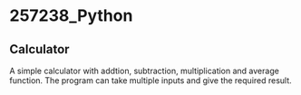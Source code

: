 # 257238_Python
## Calculator
A simple calculator with addtion, subtraction, multiplication and average function. The program can take multiple inputs and give the required result.
